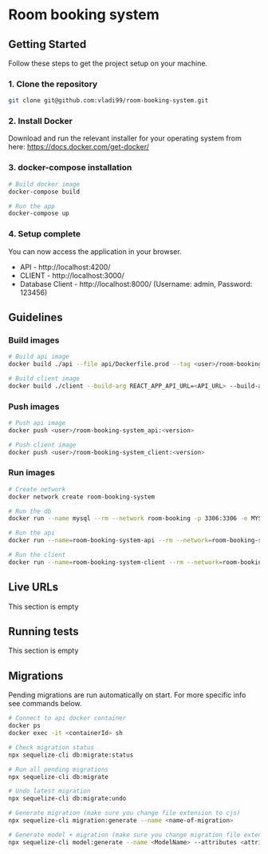 # Room booking system

## Getting Started
Follow these steps to get the project setup on your machine.

### 1. Clone the repository

```bash
git clone git@github.com:vladi99/room-booking-system.git
```

### 2. Install Docker

Download and run the relevant installer for your operating system from here: https://docs.docker.com/get-docker/

### 3. docker-compose installation

```bash
# Build docker image
docker-compose build

# Run the app
docker-compose up
```

### 4. Setup complete
You can now access the application in your browser.

* API - http://localhost:4200/
* CLIENT - http://localhost:3000/
* Database Client - http://localhost:8000/ (Username: admin, Password: 123456)

## Guidelines

### Build images

```bash
# Build api image
docker build ./api --file api/Dockerfile.prod --tag <user>/room-booking-system_api:<version>

# Build client image
docker build ./client --build-arg REACT_APP_API_URL=<API_URL> --build-arg DISABLE_ESLINT_PLUGIN=true --file client/Dockerfile.prod --tag <user>/room-booking-system_client:<version>
```

### Push images

```bash
# Push api image
docker push <user>/room-booking-system_api:<version>

# Push client image
docker push <user>/room-booking-system_client:<version>
```


### Run images

```bash
# Create network
docker network create room-booking-system

# Run the db
docker run --name mysql --rm --network room-booking -p 3306:3306 -e MYSQL_ROOT_PASSWORD=root -e MYSQL_DATABASE=room_booking_system_development -e MYSQL_USER=admin -e MYSQL_PASSWORD=123456 mysql:8.0.20

# Run the api
docker run --name=room-booking-system-api --rm --network=room-booking-system -p 4200:4200 -e PORT=4200 -e MYSQL_USER=admin -e MYSQL_PASSWORD=123456 -e MYSQL_DATABASE=room_booking_system_development -e MYSQL_HOST_IP=mysql <user>/room-booking-system_api:<version>

# Run the client
docker run --name=room-booking-system-client --rm --network=room-booking-system -p 1337:80 <user>/room-booking-system_client:<version>
```
## Live URLs

This section is empty

## Running tests

This section is empty

## Migrations
Pending migrations are run automatically on start. For more specific info see commands below.

```bash
# Connect to api docker container
docker ps
docker exec -it <containerId> sh

# Check migration status
npx sequelize-cli db:migrate:status

# Run all pending migrations
npx sequelize-cli db:migrate

# Undo latest migration
npx sequelize-cli db:migrate:undo

# Generate migration (make sure you change file extension to cjs)
npx sequelize-cli migration:generate --name <name-of-migration>

# Generate model + migration (make sure you change migration file extension to cjs)
npx sequelize-cli model:generate --name <ModelName> --attributes <attribute-name>:<attribute-type>,...
```
